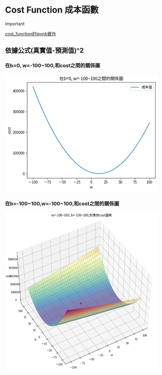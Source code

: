 # Cost Function 成本函數

> [!IMPORTANT]
> [cost_function的ipynb實作](./cost_function1.ipynb)

## 依據公式(真實值-預測值)^2
### 在b=0, w=-100\~100,和cost之間的關係圖

![](./images/pic3.png)

### 在b=-100\~100,w=-100\~100,和cost之間的關係圖

![](./images/pic4.png)